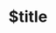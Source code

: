 ---
title: $title
second_title: Aspose.OMR voor .NET API-referentie
description: $description
type: docs
weight: $weight
url: /nl/net/$ref/
---
